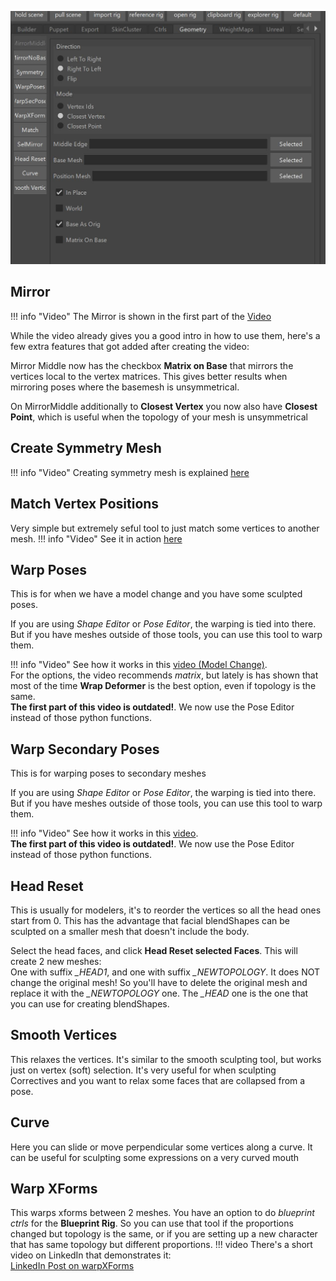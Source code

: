 

![Alt text](../images/tools_geometry.jpg)  


## Mirror

!!! info "Video"
    The Mirror is shown in the first part of the [Video](https://www.youtube.com/watch?v=0ZUVseX12dQ)

While the video already gives you a good intro in how to use them, here's a few extra features that got added after
creating the video:

Mirror Middle now has the checkbox **Matrix on Base** that mirrors the vertices local to the vertex matrices. 
This gives better results when mirroring poses where the basemesh is unsymmetrical.

On MirrorMiddle additionally to **Closest Vertex** you now also have **Closest Point**, which is useful when the 
topology of your mesh is unsymmetrical

 
 
## Create Symmetry Mesh
!!! info "Video"
    Creating symmetry mesh is explained [here](https://www.youtube.com/watch?v=0ZUVseX12dQ&t=2m10s)
    
    
   
## Match Vertex Positions
Very simple but extremely seful tool to just match some vertices to another mesh.
!!! info "Video"
    See it in action [here](https://www.youtube.com/watch?v=0ZUVseX12dQ&t=2m53s)



## Warp Poses
This is for when we have a model change and you have some sculpted poses.

If you are using *Shape Editor* or *Pose Editor*, the warping is tied into there. But if you have meshes outside
of those tools, you can use this tool to warp them.

!!! info "Video"
    See how it works in this [video (Model Change)](https://www.youtube.com/watch?v=3V0RUjhqewY&t=7m14s).  
    For the options, the video recommends *matrix*, but lately is has shown that most of the time **Wrap Deformer** 
    is the best option, even if topology is the same.  
    **The first part of this video is outdated!**. We now use the Pose Editor instead of those python functions.


## Warp Secondary Poses 
This is for warping poses to secondary meshes

If you are using *Shape Editor* or *Pose Editor*, the warping is tied into there. But if you have meshes outside
of those tools, you can use this tool to warp them.

!!! info "Video"
    See how it works in this [video](https://www.youtube.com/watch?v=3V0RUjhqewY&t=6m45s).   
    **The first part of this video is outdated!**. We now use the Pose Editor instead of those python functions.


## Head Reset
This is usually for modelers, it's to reorder the vertices so all the head ones start from 0. This has the advantage that
facial blendShapes can be sculpted on a smaller mesh that doesn't include the body.

Select the head faces, and click **Head Reset selected Faces**. This will create 2 new meshes:  
One with suffix *_HEAD1*, and one with suffix *_NEWTOPOLOGY*. It does NOT change the original mesh! So you'll have to
delete the original mesh and replace it with the *_NEWTOPOLOGY* one.
The *_HEAD* one is the one that you can use for creating blendShapes.


## Smooth Vertices
This relaxes the vertices. It's similar to the smooth sculpting tool, but works just on vertex (soft) selection. It's very useful
for when sculpting Correctives and you want to relax some faces that are collapsed from a pose.


## Curve
Here you can slide or move perpendicular some vertices along a curve. It can be useful for sculpting some expressions 
on a very curved mouth

 
## Warp XForms
This warps xforms between 2 meshes. 
You have an option to do *blueprint ctrls* for the **Blueprint Rig**.
So you can use that tool if the proportions changed but topology is the same, or if you are setting up a new character
that has same topology but different proportions.
!!! video
    There's a short video on LinkedIn that demonstrates it:  
    <a href="https://www.linkedin.com/posts/thomas-bittner-6bb6302_this-is-the-tool-i-use-for-warping-guide-activity-7221427670796910594-lcWI?utm_source=share&utm_medium=member_desktop&rcm=ACoAAABy3u8BK03tH_Bovh-T4-W99NGXldU3f_g" 
    target="_blank">LinkedIn Post on warpXForms</a>


